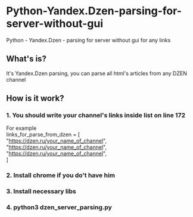 # Python-Yandex.Dzen-parsing-for-server-without-gui
Python - Yandex.Dzen - parsing for server without gui for any links

## What's is?
It's Yandex.Dzen parsing, you can parse all html's articles from any DZEN channel

## How is it work?
### 1. You should write your channel's links inside list on line 172
   For example \
    links_for_parse_from_dzen = [  \
            "https://dzen.ru/your_name_of_channel",  \
            "https://dzen.ru/your_name_of_channel",  \
            "https://dzen.ru/your_name_of_channel",  \
    ]
### 2. Install chrome if you do't have him
### 3. Install necessary libs
### 4. python3 dzen_server_parsing.py 

